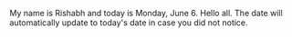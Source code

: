 My name is Rishabh and today is Monday, June 6. Hello all. The date will automatically update to today's date in case you did not notice.
